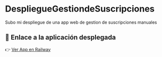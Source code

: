 # DespliegueGestiondeSuscripciones
Subo mi despliegue de una app web de gestion de suscripciones manuales
## 🔗 Enlace a la aplicación desplegada

👉 [Ver App en Railway](https://deploy-gestion-de-suscpripcions-production.up.railway.app)
